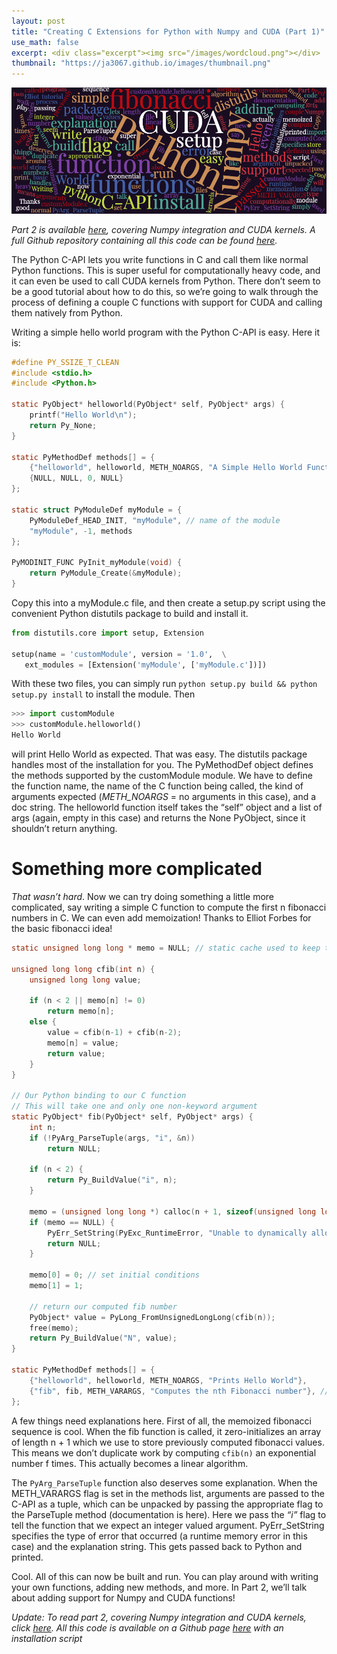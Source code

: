 ```yaml
---
layout: post
title: "Creating C Extensions for Python with Numpy and CUDA (Part 1)"
use_math: false
excerpt: <div class="excerpt"><img src="/images/wordcloud.png"></div>
thumbnail: "https://ja3067.github.io/images/thumbnail.png"
---
```


<img src="/images/wordcloud.png">

_Part 2 is available [here](https://ja3067.github.io/cython2/), covering Numpy integration and CUDA kernels. A full Github repository containing all this code can be found [here](https://github.com/ja3067/Python-C-API-CUDA-Tutorial)._

The Python C-API lets you write functions in C and call them like normal Python functions. This is super useful for computationally heavy code, and it can even be used to call CUDA kernels from Python. There don’t seem to be a good tutorial about how to do this, so we’re going to walk through the process of defining a couple C functions with support for CUDA and calling them natively from Python.

Writing a simple hello world program with the Python C-API is easy. Here it is:

```c
#define PY_SSIZE_T_CLEAN
#include <stdio.h>
#include <Python.h>

static PyObject* helloworld(PyObject* self, PyObject* args) {
    printf("Hello World\n");
    return Py_None;
}

static PyMethodDef methods[] = {
    {"helloworld", helloworld, METH_NOARGS, "A Simple Hello World Function"}, // (function name, function, arguments, doc_string)
    {NULL, NULL, 0, NULL}
};

static struct PyModuleDef myModule = {
    PyModuleDef_HEAD_INIT, "myModule", // name of the module
    "myModule", -1, methods
};

PyMODINIT_FUNC PyInit_myModule(void) {
    return PyModule_Create(&myModule);
}
```

Copy this into a myModule.c file, and then create a setup.py script using the convenient Python distutils package to build and install it.

```python
from distutils.core import setup, Extension

setup(name = 'customModule', version = '1.0',  \
   ext_modules = [Extension('myModule', ['myModule.c'])])
```

With these two files, you can simply run `python setup.py build && python setup.py install` to install the module. Then

```python
>>> import customModule
>>> customModule.helloworld()
Hello World
```

will print Hello World as expected. That was easy. The distutils package handles most of the installation for you. The PyMethodDef object defines the methods supported by the customModule module. We have to define the function name, the name of the C function being called, the kind of arguments expected (_METH_NOARGS_ = no arguments in this case), and a doc string. The helloworld function itself takes the “self” object and a list of args (again, empty in this case) and returns the None PyObject, since it shouldn’t return anything.

# Something more complicated

*That wasn’t hard*. Now we can try doing something a little more complicated, say writing a simple C function to compute the first n fibonacci numbers in C. We can even add memoization! Thanks to Elliot Forbes for the basic fibonacci idea!

```c
static unsigned long long * memo = NULL; // static cache used to keep track of memoized values

unsigned long long cfib(int n) {
    unsigned long long value;

    if (n < 2 || memo[n] != 0) 
        return memo[n];
    else {
        value = cfib(n-1) + cfib(n-2);
        memo[n] = value;
        return value;
    }
}

// Our Python binding to our C function
// This will take one and only one non-keyword argument
static PyObject* fib(PyObject* self, PyObject* args) {
    int n;
    if (!PyArg_ParseTuple(args, "i", &n))
        return NULL;
    
    if (n < 2) {
        return Py_BuildValue("i", n);
    }

    memo = (unsigned long long *) calloc(n + 1, sizeof(unsigned long long));  // memoization, initialized to 0
    if (memo == NULL) {
        PyErr_SetString(PyExc_RuntimeError, "Unable to dynamically allocate memory for memoization.");
        return NULL;
    }

    memo[0] = 0; // set initial conditions
    memo[1] = 1;
    
    // return our computed fib number
    PyObject* value = PyLong_FromUnsignedLongLong(cfib(n));
    free(memo);
    return Py_BuildValue("N", value);
}

static PyMethodDef methods[] = {
    {"helloworld", helloworld, METH_NOARGS, "Prints Hello World"},
    {"fib", fib, METH_VARARGS, "Computes the nth Fibonacci number"}, // METH_VARARGS allows for arbitrary positional arguments
};
```

A few things need explanations here. First of all, the memoized fibonacci sequence is cool. When the fib function is called, it zero-initializes an array of length n + 1 which we use to store previously computed fibonacci values. This means we don’t duplicate work by computing `cfib(n)` an exponential number f times. This actually becomes a linear algorithm.

The `PyArg_ParseTuple` function also deserves some explanation. When the METH_VARARGS flag is set in the methods list, arguments are passed to the C-API as a tuple, which can be unpacked by passing the appropriate flag to the ParseTuple method (documentation is here). Here we pass the _“i”_ flag to tell the function that we expect an integer valued argument. PyErr_SetString specifies the type of error that occurred (a runtime memory error in this case) and the explanation string. This gets passed back to Python and printed.

Cool. All of this can now be built and run. You can play around with writing your own functions, adding new methods, and more. In Part 2, we’ll talk about adding support for Numpy and CUDA functions!

_Update: To read part 2, covering Numpy integration and CUDA kernels, click [here](https://ja3067.github.io/cython2/). All this code is available on a Github page [here](https://github.com/ja3067/Python-C-API-CUDA-Tutorial) with an installation script_